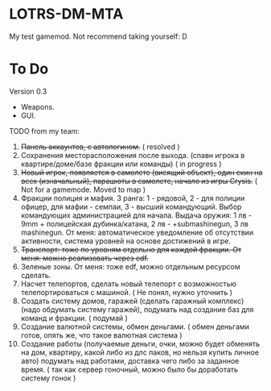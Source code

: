 LOTRS-DM-MTA
==============

My test gamemod. Not recommend taking yourself: D

To Do
==============
Version 0.3
* Weapons.
* GUI.

TODO from my team:

1. ~~Панель аккаунтов, с автологином.~~ ( resolved )
2. Сохранения месторасположения после выхода. (спавн игрока в квартире/доме/базе фракции или команды) ( in progress )
3. ~~Новый игрок, появляется в самолете (висящий объект), один скин на всех (изначальный), парашюты в самолете, начало из игры Crysis.~~ ( Not for a gamemode. Moved to map )
4. Фракции полиция и мафия. 3 ранга: 1 - рядовой, 2 - для полиции офицер, для мафии - семпаи, 3 - высший командующий. Выбор командующих администрацией для начала. Выдача оружия: 1 лв - 9mm + полицейская дубинка/катана, 2 лв - +submashinegun, 3 лв mashinegun. От меня: автоматическое уведомление об отсутствии активности, система уровней на основе достижений в игре.
5. ~~Транспорт: тоже по уровням отдельно для каждой фракции. От меня: можно реализовать через edf.~~
6. Зеленые зоны. От меня: тоже edf, можно отдельным ресурсом сделать.
7. Насчет телепортов, сделать новый телепорт с возможностью телепортироваться с машиной. ( Не понял, нужно уточнить )
8. Создать систему домов, гаражей (сделать гаражный комплекс) (надо обдумать систему гаражей), подумать над создание баз для команд и фракции. ( подумай )
9. Создание валютной системы, обмен деньгами. ( обмен деньгами готов, опять же, что такое валютная система )
10. Создание работы (получаемые деньги, очки, можно будет обменять на дом, квартиру, какой либо из длс паков, но нельзя купить личное авто) подумать над работами, доставка чего либо за заданное время. ( так как сервер гоночный, можно было бы доработать систему гонок )
